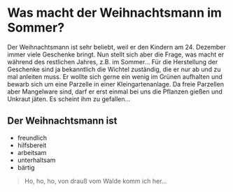 # Was macht der Weihnachtsmann im Sommer?

Der Weihnachtsmann ist sehr beliebt, weil er den Kindern am 24. Dezember immer viele Geschenke bringt.
Nun stellt sich aber die Frage, was macht er während des restlichen Jahres, z.B. im Sommer...
Für die Herstellung der Geschenke sind ja bekanntlich die Wichtel zuständig, die er nur ab und zu mal anleiten muss.
Er wollte sich gerne ein wenig im Grünen aufhalten und bewarb sich um eine Parzelle in einer Kleingartenanlage.
Da freie Parzellen aber Mangelware sind, darf er erst einmal bei uns die Pflanzen gießen und Unkraut jäten.
Es scheint ihm zu gefallen...

## Der Weihnachtsmann ist
* freundlich
* hilfsbereit
* arbeitsam
* unterhaltsam
* bärtig

> Ho, ho, ho, von drauß vom Walde komm ich her...
